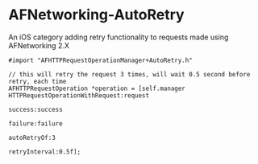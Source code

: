 AFNetworking-AutoRetry
======================

An iOS category adding retry functionality to requests made using AFNetworking 2.X

```
#import "AFHTTPRequestOperationManager+AutoRetry.h"

// this will retry the request 3 times, will wait 0.5 second before retry, each time
AFHTTPRequestOperation *operation = [self.manager HTTPRequestOperationWithRequest:request
                                                                          success:success
                                                                          failure:failure
                                                                      autoRetryOf:3
                                                                    retryInterval:0.5f];
```
